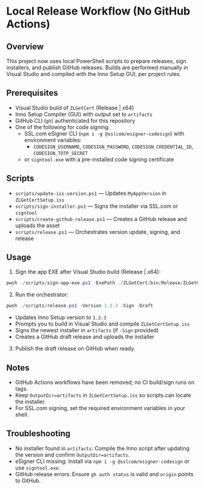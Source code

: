 # Local Release Workflow (No GitHub Actions)

## Overview

This project now uses local PowerShell scripts to prepare releases, sign installers, and publish GitHub releases. Builds are performed manually in Visual Studio and compiled with the Inno Setup GUI, per project rules.

## Prerequisites

- Visual Studio build of `ZLGetCert` (Release | x64)
- Inno Setup Compiler (GUI) with output set to `artifacts`
- GitHub CLI (`gh`) authenticated for this repository
- One of the following for code signing:
  - SSL.com eSigner CLI (`npm i -g @sslcom/esigner-codesign`) with environment variables:
    - `CODESIGN_USERNAME`, `CODESIGN_PASSWORD`, `CODESIGN_CREDENTIAL_ID`, `CODESIGN_TOTP_SECRET`
  - or `signtool.exe` with a pre-installed code signing certificate

## Scripts

- `scripts/update-iss-version.ps1` — Updates `MyAppVersion` in `ZLGetCertSetup.iss`
- `scripts/sign-installer.ps1` — Signs the installer via SSL.com or `signtool`
- `scripts/create-github-release.ps1` — Creates a GitHub release and uploads the asset
- `scripts/release.ps1` — Orchestrates version update, signing, and release

## Usage

1) Sign the app EXE after Visual Studio build (Release | x64):
```powershell
pwsh ./scripts/sign-app-exe.ps1 -ExePath ./ZLGetCert/bin/Release/ZLGetCert.exe -Thumbprint "YOUR_SHA1_THUMBPRINT"
```

2) Run the orchestrator:
```powershell
pwsh ./scripts/release.ps1 -Version 1.2.3 -Sign -Draft
```
- Updates Inno Setup version to `1.2.3`
- Prompts you to build in Visual Studio and compile `ZLGetCertSetup.iss`
- Signs the newest installer in `artifacts` (if `-Sign` provided)
- Creates a GitHub draft release and uploads the installer

3) Publish the draft release on GitHub when ready.

## Notes

- GitHub Actions workflows have been removed; no CI build/sign runs on tags.
- Keep `OutputDir=artifacts` in `ZLGetCertSetup.iss` so scripts can locate the installer.
- For SSL.com signing, set the required environment variables in your shell.

## Troubleshooting

- No installer found in `artifacts`: Compile the Inno script after updating the version and confirm `OutputDir=artifacts`.
- eSigner CLI missing: Install via `npm i -g @sslcom/esigner-codesign` or use `signtool.exe`.
- GitHub release errors: Ensure `gh auth status` is valid and `origin` points to GitHub.
